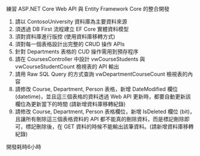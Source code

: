 練習 ASP․NET Core Web API 與 Entity Framework Core 的整合開發

1. 請以 ContosoUniversity 資料庫為主要資料來源
2. 須透過 DB First 流程建立 EF Core 實體資料模型
3. 須對資料庫進行版控 (使用資料庫移轉方式)
4. 須對每一個表格設計出完整的 CRUD 操作 APIs
5. 針對 Departments 表格的 CUD 操作需用到預存程序
6. 請在 CoursesController 中設計 vwCourseStudents 與 vwCourseStudentCount 檢視表的 API 輸出
7. 請用 Raw SQL Query 的方式查詢 vwDepartmentCourseCount 檢視表的內容
8. 請修改 Course, Department, Person 表格，新增 DateModified 欄位(datetime)，並且這三個表格的資料透過 Web API 更新時，都要自動更新該欄位為更新當下的時間 (請新增資料庫移轉紀錄)
9. 請修改 Course, Department, Person 表格欄位，新增 IsDeleted 欄位 (bit)，且讓所有刪除這三個表格資料的 API 都不能真的刪除資料，而是標記刪除即可，標記刪除後，在 GET 資料的時候不能輸出該筆資料。(請新增資料庫移轉紀錄)

開發耗時6小時
